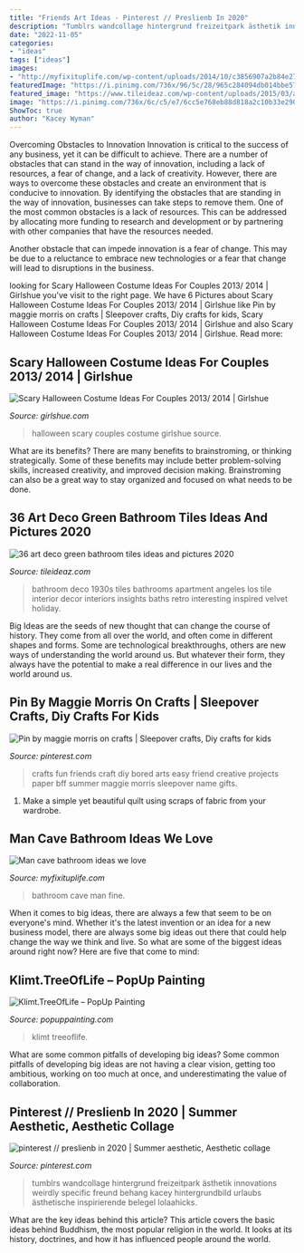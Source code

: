 ```yaml
---
title: "Friends Art Ideas - Pinterest // Preslienb In 2020"
description: "Tumblrs wandcollage hintergrund freizeitpark ästhetik innovations weirdly specific freund behang kacey hintergrundbild urlaubs ästhetische inspirierende belegel lolaahicks"
date: "2022-11-05"
categories:
- "ideas"
tags: ["ideas"]
images:
- "http://myfixituplife.com/wp-content/uploads/2014/10/c3856907a2b84e27a063eaff38e97253.jpg"
featuredImage: "https://i.pinimg.com/736x/96/5c/28/965c284094db014bbe57770654dd82ed.jpg"
featured_image: "https://www.tileideaz.com/wp-content/uploads/2015/03/art_deco_green_bathroom_tiles_5.jpg"
image: "https://i.pinimg.com/736x/6c/c5/e7/6cc5e768eb88d818a2c10b33e2902652--fun-crafts-to-do-creative-crafts.jpg"
ShowToc: true
author: "Kacey Wyman"
---
```



Overcoming Obstacles to Innovation
Innovation is critical to the success of any business, yet it can be difficult to achieve. There are a number of obstacles that can stand in the way of innovation, including a lack of resources, a fear of change, and a lack of creativity. However, there are ways to overcome these obstacles and create an environment that is conducive to innovation.
By identifying the obstacles that are standing in the way of innovation, businesses can take steps to remove them. One of the most common obstacles is a lack of resources. This can be addressed by allocating more funding to research and development or by partnering with other companies that have the resources needed.

Another obstacle that can impede innovation is a fear of change. This may be due to a reluctance to embrace new technologies or a fear that change will lead to disruptions in the business.

	

		
looking for Scary Halloween Costume Ideas For Couples 2013/ 2014 | Girlshue you've visit to the right page. We have 6 Pictures about Scary Halloween Costume Ideas For Couples 2013/ 2014 | Girlshue like Pin by maggie morris on crafts | Sleepover crafts, Diy crafts for kids, Scary Halloween Costume Ideas For Couples 2013/ 2014 | Girlshue and also Scary Halloween Costume Ideas For Couples 2013/ 2014 | Girlshue. Read more:
		
    
## Scary Halloween Costume Ideas For Couples 2013/ 2014 | Girlshue

<img loading=lazy src="https://www.girlshue.com/wp-content/uploads/2016/07/unnamed-file-2469.jpg" onerror="this.onerror=null;this.src='https://tse3.mm.bing.net/th?id=OIP.TNVHGp0HVQ-ok4n5YbcskwHaLc&amp;pid=15.1';" alt="Scary Halloween Costume Ideas For Couples 2013/ 2014 | Girlshue">

_Source: girlshue.com_

>halloween scary couples costume girlshue source. 

	

What are its benefits?
There are many benefits to brainstroming, or thinking strategically. Some of these benefits may include better problem-solving skills, increased creativity, and improved decision making. Brainstroming can also be a great way to stay organized and focused on what needs to be done.

    
## 36 Art Deco Green Bathroom Tiles Ideas And Pictures 2020

<img loading=lazy src="https://www.tileideaz.com/wp-content/uploads/2015/03/art_deco_green_bathroom_tiles_5.jpg" onerror="this.onerror=null;this.src='https://tse1.mm.bing.net/th?id=OIP.ilhTqCohA5NRHCFnIwLiqAHaLK&amp;pid=15.1';" alt="36 art deco green bathroom tiles ideas and pictures 2020">

_Source: tileideaz.com_

>bathroom deco 1930s tiles bathrooms apartment angeles los tile interior decor interiors insights baths retro interesting inspired velvet holiday. 

	

Big Ideas are the seeds of new thought that can change the course of history. They come from all over the world, and often come in different shapes and forms. Some are technological breakthroughs, others are new ways of understanding the world around us. But whatever their form, they always have the potential to make a real difference in our lives and the world around us.

    
## Pin By Maggie Morris On Crafts | Sleepover Crafts, Diy Crafts For Kids

<img loading=lazy src="https://i.pinimg.com/736x/6c/c5/e7/6cc5e768eb88d818a2c10b33e2902652--fun-crafts-to-do-creative-crafts.jpg" onerror="this.onerror=null;this.src='https://tse1.mm.bing.net/th?id=OIP.XJ5rsnK-1rKyIX3VuU05XAHaJ4&amp;pid=15.1';" alt="Pin by maggie morris on crafts | Sleepover crafts, Diy crafts for kids">

_Source: pinterest.com_

>crafts fun friends craft diy bored arts easy friend creative projects paper bff summer maggie morris sleepover name gifts. 

	

1. Make a simple yet beautiful quilt using scraps of fabric from your wardrobe.

    
## Man Cave Bathroom Ideas We Love

<img loading=lazy src="http://myfixituplife.com/wp-content/uploads/2014/10/c3856907a2b84e27a063eaff38e97253.jpg" onerror="this.onerror=null;this.src='https://tse3.mm.bing.net/th?id=OIP.GFdylk7cPbZfih4Q5gouBAHaL1&amp;pid=15.1';" alt="Man cave bathroom ideas we love">

_Source: myfixituplife.com_

>bathroom cave man fine. 

	

When it comes to big ideas, there are always a few that seem to be on everyone's mind. Whether it's the latest invention or an idea for a new business model, there are always some big ideas out there that could help change the way we think and live. So what are some of the biggest ideas around right now? Here are five that come to mind: 

    
## Klimt.TreeOfLife – PopUp Painting

<img loading=lazy src="https://popuppainting.com/wp-content/uploads/2018/09/Klimt.TreeOfLife-768x1024.jpg" onerror="this.onerror=null;this.src='https://tse1.mm.bing.net/th?id=OIP.R8JSi49RRTI8U7evMn9KNgHaJ4&amp;pid=15.1';" alt="Klimt.TreeOfLife – PopUp Painting">

_Source: popuppainting.com_

>klimt treeoflife. 

	

What are some common pitfalls of developing big ideas?
Some common pitfalls of developing big ideas are not having a clear vision, getting too ambitious, working on too much at once, and underestimating the value of collaboration.

    
## Pinterest // Preslienb In 2020 | Summer Aesthetic, Aesthetic Collage

<img loading=lazy src="https://i.pinimg.com/736x/96/5c/28/965c284094db014bbe57770654dd82ed.jpg" onerror="this.onerror=null;this.src='https://tse4.mm.bing.net/th?id=OIP.tlBCX04crlQvcNJQPvm8GAHaJ6&amp;pid=15.1';" alt="pinterest // preslienb in 2020 | Summer aesthetic, Aesthetic collage">

_Source: pinterest.com_

>tumblrs wandcollage hintergrund freizeitpark ästhetik innovations weirdly specific freund behang kacey hintergrundbild urlaubs ästhetische inspirierende belegel lolaahicks. 

	

What are the key ideas behind this article?
This article covers the basic ideas behind Buddhism, the most popular religion in the world. It looks at its history, doctrines, and how it has influenced people around the world.


